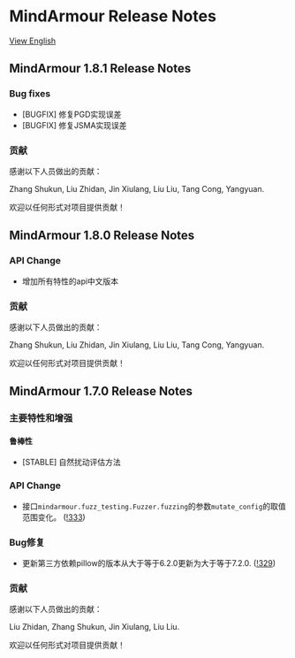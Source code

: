# MindArmour Release Notes

[View English](./RELEASE.md)

## MindArmour 1.8.1 Release Notes

### Bug fixes

* [BUGFIX] 修复PGD实现误差
* [BUGFIX] 修复JSMA实现误差

### 贡献

感谢以下人员做出的贡献：

Zhang Shukun, Liu Zhidan, Jin Xiulang, Liu Liu, Tang Cong, Yangyuan.

欢迎以任何形式对项目提供贡献！

## MindArmour 1.8.0 Release Notes

### API Change

* 增加所有特性的api中文版本

### 贡献

感谢以下人员做出的贡献：

Zhang Shukun, Liu Zhidan, Jin Xiulang, Liu Liu, Tang Cong, Yangyuan.

欢迎以任何形式对项目提供贡献！

## MindArmour 1.7.0 Release Notes

### 主要特性和增强

#### 鲁棒性

* [STABLE] 自然扰动评估方法

### API Change

* 接口`mindarmour.fuzz_testing.Fuzzer.fuzzing`的参数`mutate_config`的取值范围变化。 ([!333](https://gitee.com/mindspore/mindarmour/pulls/333))

### Bug修复

* 更新第三方依赖pillow的版本从大于等于6.2.0更新为大于等于7.2.0. ([!329](https://gitee.com/mindspore/mindarmour/pulls/329))

### 贡献

感谢以下人员做出的贡献：

Liu Zhidan, Zhang Shukun, Jin Xiulang, Liu Liu.

欢迎以任何形式对项目提供贡献！
